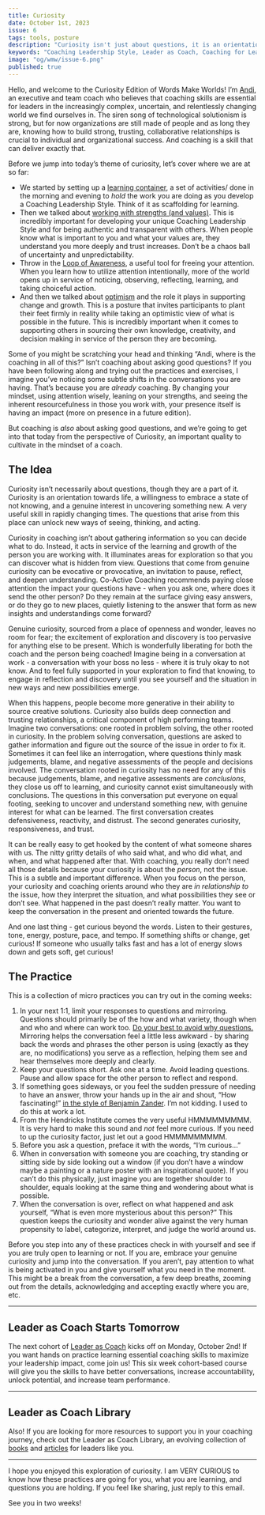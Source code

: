 ```yaml
---
title: Curiosity
date: October 1st, 2023
issue: 6
tags: tools, posture
description: "Curiosity isn't just about questions, it is an orientation towards life."
keywords: "Coaching Leadership Style, Leader as Coach, Coaching for Leaders, Manager as Coach"
image: "og/wmw/issue-6.png"
published: true
---
```


Hello, and welcome to the Curiosity Edition of Words Make Worlds! I’m [Andi](https://methodandmatter.com/about), an executive and team coach who believes that coaching skills are essential for leaders in the increasingly complex, uncertain, and relentlessly changing world we find ourselves in. The siren song of technological solutionism is strong, but for now organizations are still made of people and as long they are, knowing how to build strong, trusting, collaborative relationships is crucial to individual and organizational success. And coaching is a skill that can deliver exactly that.

Before we jump into today’s theme of curiosity, let’s cover where we are at so far:

- We started by setting up a [learning container](https://methodandmatter.com/words-make-worlds/002/), a set of activities/ done in the morning and evening to _hold_ the work you are doing as you develop a Coaching Leadership Style. Think of it as scaffolding for learning.
- Then we talked about [working with strengths (and values)](https://methodandmatter.com/words-make-worlds/003/). This is incredibly important for developing your unique Coaching Leadership Style and for being authentic and transparent with others. When people know what is important to you and what your values are, they understand you more deeply and trust increases. Don’t be a chaos ball of uncertainty and unpredictability.
-  Throw in the [Loop of Awareness](https://methodandmatter.com/words-make-worlds/004/), a useful tool for freeing your attention. When you learn how to utilize attention intentionally, more of the world opens up in service of noticing, observing, reflecting, learning, and taking choiceful action.
- And then we talked about [optimism](https://methodandmatter.com/words-make-worlds/005/) and the role it plays in supporting change and growth. This is a posture that invites participants to plant their feet firmly in reality while taking an optimistic view of what is possible in the future. This is incredibly important when it comes to supporting others in sourcing their own knowledge, creativity, and decision making in service of the person they are becoming.

Some of you might be scratching your head and thinking “Andi, where is the coaching in all of this?” Isn’t coaching about asking good questions? If you have been following along and trying out the practices and exercises, I imagine you’ve noticing some subtle shifts in the conversations you are having. That’s because you are _already_ coaching. By changing your mindset, using attention wisely, leaning on your strengths, and seeing the inherent resourcefulness in those you work with, your presence itself is having an impact (more on presence in a future edition).

But coaching is _also_ about asking good questions, and we’re going to get into that today from the perspective of Curiosity, an important quality to cultivate in the mindset of a coach.

## The Idea
Curiosity isn’t necessarily about questions, though they are a part of it. Curiosity is an orientation towards life, a willingness to embrace a state of not knowing, and a genuine interest in uncovering something new. A very useful skill in rapidly changing times. The questions that arise from this place can unlock new ways of seeing, thinking, and acting.

Curiosity in coaching isn’t about gathering information so you can decide what to do. Instead, it acts in service of the learning and growth of the person you are working with. It illuminates areas for exploration so that you can discover what is hidden from view. Questions that come from genuine curiosity can be evocative or provocative, an invitation to pause, reflect, and deepen understanding. Co-Active Coaching recommends paying close attention the impact your questions have - when you ask one, where does it send the other person? Do they remain at the surface giving easy answers, or do they go to new places, quietly listening to the answer that form as new insights and understandings come forward?

Genuine curiosity, sourced from a place of openness and wonder, leaves no room for fear; the excitement of exploration and discovery is too pervasive for anything else to be present. Which is wonderfully liberating for both the coach and the person being coached! Imagine being in a conversation at work - a conversation with your boss no less - where it is truly okay to not know. And to feel fully supported in your exploration to find that knowing, to engage in reflection and discovery until you see yourself and the situation in new ways and new possibilities emerge.

When this happens, people become more generative in their ability to source creative solutions. Curiosity also builds deep connection and trusting relationships, a critical component of high performing teams. Imagine two conversations: one rooted in problem solving, the other rooted in curiosity. In the problem solving conversation, questions are asked to gather information and figure out the source of the issue in order to fix it. Sometimes it can feel like an interrogation, where questions thinly mask judgements, blame, and negative assessments of the people and decisions involved. The conversation rooted in curiosity has no need for any of this because judgements, blame, and negative assessments are _conclusions_, they close us off to learning, and curiosity cannot exist simultaneously with conclusions. The questions in this conversation put everyone on equal footing, seeking to uncover and understand something new, with genuine interest for what can be learned. The first conversation creates defensiveness, reactivity, and distrust. The second generates curiosity, responsiveness, and trust.

It can be really easy to get hooked by the content of what someone shares with us. The nitty gritty details of who said what, and who did what, and when, and what happened after that. With coaching, you really don’t need all those details because your curiosity is about the _person_, not the issue. This is a subtle and important difference. When you focus on the person, your curiosity and coaching orients around who they are _in relationship to_ the issue, how they interpret the situation, and what possibilities they see or don’t see. What happened in the past doesn’t really matter. You want to keep the conversation in the present and oriented towards the future.

And one last thing - get curious beyond the words. Listen to their gestures, tone, energy, posture, pace, and tempo. If something shifts or change, get curious! If someone who usually talks fast and has a lot of energy slows down and gets soft, get curious!

## The Practice
This is a collection of micro practices you can try out in the coming weeks:

1. In your next 1:1, limit your responses to questions and mirroring. Questions should primarily be of the how and what variety, though when and who and where can work too. [Do your best to avoid why questions.](https://medium.com/method-matter/the-paradox-of-why-77ee8a3b9cc3) Mirroring helps the conversation feel a little less awkward - by sharing back the words and phrases the other person is using (exactly as they are, no modifications) you serve as a reflection, helping them see and hear themselves more deeply and clearly.
2. Keep your questions short. Ask one at a time. Avoid leading questions. Pause and allow space for the other person to reflect and respond.
3. If something goes sideways, or you feel the sudden pressure of needing to have an answer, throw your hands up in the air and shout, “How fascinating!” [in the style of Benjamin Zander](https://youtu.be/qTKEBygQic0?si=0Ivp2Q4dXGH0TAsD&t=360). I’m not kidding. I used to do this at work a lot.
4. From the Hendricks Institute comes the very useful HMMMMMMMMM. It is very hard to make this sound and _not_ feel more curious. If you need to up the curiosity factor, just let out a good HMMMMMMMMM.
5. Before you ask a question, preface it with the words, “I’m curious…”
6. When in conversation with someone you are coaching, try standing or sitting side by side looking out a window (if you don’t have a window maybe a painting or a nature poster with an inspirational quote). If you can’t do this physically, just imagine you are together shoulder to shoulder, equals looking at the same thing and wondering about what is possible.
7. When the conversation is over, reflect on what happened and ask yourself, “What is even more mysterious about this person?” This question keeps the curiosity and wonder alive against the very human propensity to label, categorize, interpret, and judge the world around us.

Before you step into any of these practices check in with yourself and see if you are truly open to learning or not. If you are, embrace your genuine curiosity and jump into the conversation. If you aren’t, pay attention to what is being activated in you and give yourself what you need in the moment. This might be a break from the conversation, a few deep breaths, zooming out from the details, acknowledging and accepting exactly where you are, etc.

---

## Leader as Coach Starts Tomorrow
The next cohort of [Leader as Coach](https://maven.com/andrea-mignolo/leader-as-coach) kicks off on Monday, October 2nd! If you want hands on practice learning essential coaching skills to maximize your leadership impact, come join us! This six week cohort-based course will give you the skills to have better conversations, increase accountability, unlock potential, and increase team performance.

---

## Leader as Coach Library
Also! If you are looking for more resources to support you in your coaching journey, check out the Leader as Coach Library, an evolving collection of [books](https://airtable.com/appoaIkTducQK5fHH/shrRXr1zvaPl1XANL/tblfZ7HUjXLTJaXGI) and [articles](https://airtable.com/appoaIkTducQK5fHH/shrRKnQFXVG0LbbTJ/tblfZ7HUjXLTJaXGI?backgroundColor=red) for leaders like you.

---

I hope you enjoyed this exploration of curiosity. I am VERY CURIOUS to know how these practices are going for you, what you are learning, and questions you are holding. If you feel like sharing, just reply to this email.

See you in two weeks!
